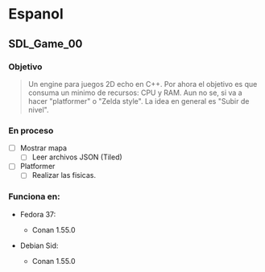 # Espanol

## SDL_Game_00

### Objetivo
> Un engine para juegos 2D echo en C++. Por ahora el objetivo es que consuma un minimo de recursos: CPU y RAM.
> Aun no se, si va a hacer "platformer" o "Zelda style".
> La idea en general es "Subir de nivel".

### En proceso

- [ ] Mostrar mapa
  - [ ] Leer archivos JSON (Tiled)
- [ ] Platformer
  - [ ] Realizar las fisicas.

### Funciona en:
* Fedora 37:
  * Conan 1.55.0

* Debian Sid:
  * Conan 1.55.0

